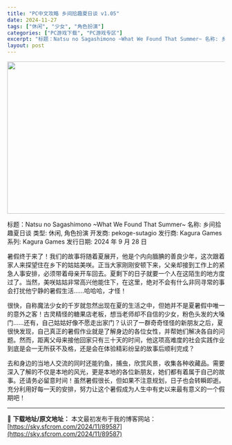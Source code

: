 ```yaml
---
title: "PC中文攻略 乡间拾趣夏日谈 v1.05"
date: 2024-11-27
tags: ["休闲", "少女", "角色扮演"]
categories: ["PC游戏下载", "PC游戏专区"]
excerpt: "标题：Natsu no Sagashimono ~What We Found That Summer~ 名称: 乡间拾趣夏日谈 类型: 休闲, 角色扮演 开发商: pekoge-sutagio 发行商: Kagura Games 系列: Kagura Games 发行日期: 2024 年 9 月 2&hellip;"
layout: post
---
```


<img class="aligncenter size-full wp-image-89588" src="https://sky.sfcrom.com/wp-content/uploads/2024/11/2024112707340712.webp" alt="" width="616" height="353" />

标题：Natsu no Sagashimono ~What We Found That Summer~
名称: 乡间拾趣夏日谈
类型: 休闲, 角色扮演
开发商: pekoge-sutagio
发行商: Kagura Games
系列: Kagura Games
发行日期: 2024 年 9 月 28 日

暑假终于来了！我们的故事将随着夏展开，他是个内向腼腆的善良少年，这次跟着家人来探望住在乡下的姑姑美咲。正当大家刚刚安顿下来，父亲却接到工作上的紧急人事安排，必须带着母亲开车回去。夏剩下的日子就要一个人在这陌生的地方度过了。当然，美咲姑姑非常高兴他能住下，在这里，绝对不会有什么非同寻常的事会打扰他宁静的暑假生活……哈哈哈，才怪！

很快，自称魔法少女的千岁就忽然出现在夏的生活之中，但她并不是夏暑假中唯一的意外之客！古灵精怪的糖果店老板，想当老师却不自信的少女，粉色头发的大嗓门……还有，自己姑姑好像不愿走出家门？认识了一群奇奇怪怪的新朋友之后，夏很快发现，自己真正的暑假作业就是了解身边的各位女性，并帮她们解决各自的问题。然而，距离父母来接他回家只有三十天的时间，他这项高难度的社会实践作业到底是会一无所获不及格，还是会在体验精彩纷呈的故事后顺利完成？

去和身边的当地人交流的同时还能钓鱼，捕虫，欣赏风景，收集各种收藏品。需要深入了解的不仅是本地的风光，更是本地的各位新朋友，她们都有着属于自己的故事。还请务必留意时间！虽然暑假很长，但如果不注意规划，日子也会转瞬即逝。充分利用好每一天的安排，努力让这个暑假成为人生中有史以来最有意义的一个假期吧！

---
📖 **下载地址/原文地址：** 本文最初发布于我的博客网站：[https://sky.sfcrom.com/2024/11/89587](https://sky.sfcrom.com/2024/11/89587)
